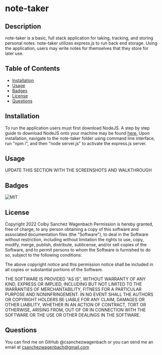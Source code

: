 # note-taker

## Description
note-taker is a basic, full stack application for taking, tracking, and storing personal notes. note-taker utilizes express.js to run back end storage.  Using the application, users may write notes for themselves that they store for later use.

## Table of Contents
- [Installation](#installation)
- [Usage](#usage)
- [Badges](#badges)
- [License](#license)
- [Questions](#questions)

## Installation
To run the application users must first download NodeJS. A step by step guide to download NodeJS onto your machine may be found [here.](https://coding-boot-camp.github.io/full-stack/nodejs/how-to-install-nodejs) Upon installation, navigate to the note-taker folder using command line interface, run "npm i", and then "node server.js" to activate the express.js server. 

## Usage
UPDATE THIS SECTION WITH THE SCREENSHOTS AND WALKTHROUGH

## Badges
![MIT](https://img.shields.io/badge/License-MIT-yellow.svg)

## License 
Copyright 2022 Colby Sanchez Wagenbach
Permission is hereby granted, free of charge, to any person obtaining a copy of this software and associated documentation files (the "Software"), to deal in the Software without restriction, including without limitation the rights to use, copy, modify, merge, publish, distribute, sublicense, and/or sell copies of the Software, and to permit persons to whom the Software is furnished to do so, subject to the following conditions:

The above copyright notice and this permission notice shall be included in all copies or substantial portions of the Software.

THE SOFTWARE IS PROVIDED "AS IS", WITHOUT WARRANTY OF ANY KIND, EXPRESS OR IMPLIED, INCLUDING BUT NOT LIMITED TO THE WARRANTIES OF MERCHANTABILITY, FITNESS FOR A PARTICULAR PURPOSE AND NONINFRINGEMENT. IN NO EVENT SHALL THE AUTHORS OR COPYRIGHT HOLDERS BE LIABLE FOR ANY CLAIM, DAMAGES OR OTHER LIABILITY, WHETHER IN AN ACTION OF CONTRACT, TORT OR OTHERWISE, ARISING FROM, OUT OF OR IN CONNECTION WITH THE SOFTWARE OR THE USE OR OTHER DEALINGS IN THE SOFTWARE.

## Questions
You can find me on GitHub @csanchezwagenbach or you can send me an email at csanchezwagenbach@gmail.com
  